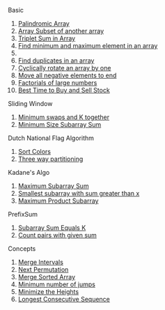 Basic

1. [Palindromic Array](https://www.geeksforgeeks.org/problems/palindromic-array-1587115620/1)
2. [Array Subset of another array](https://www.geeksforgeeks.org/problems/array-subset-of-another-array2317/1)
3. [Triplet Sum in Array](https://www.geeksforgeeks.org/problems/triplet-sum-in-array-1587115621/1)
4. [Find minimum and maximum element in an array](https://www.geeksforgeeks.org/problems/find-minimum-and-maximum-element-in-an-array4428/1)
5. 
6. [Find duplicates in an array](https://www.geeksforgeeks.org/problems/find-duplicates-in-an-array/1)
7. [Cyclically rotate an array by one](https://www.geeksforgeeks.org/problems/cyclically-rotate-an-array-by-one2614/1)
8. [Move all negative elements to end](https://www.geeksforgeeks.org/problems/move-all-negative-elements-to-end1813/1)
9. [Factorials of large numbers](https://www.geeksforgeeks.org/problems/factorials-of-large-numbers2508/1)
10. [Best Time to Buy and Sell Stock](https://leetcode.com/problems/best-time-to-buy-and-sell-stock/description/)

Sliding Window

1. [Minimum swaps and K together](https://www.geeksforgeeks.org/problems/minimum-swaps-required-to-bring-all-elements-less-than-or-equal-to-k-together4847/1)
2. [Minimum Size Subarray Sum](https://leetcode.com/problems/minimum-size-subarray-sum/description/)


Dutch National Flag Algorithm

1. [Sort Colors](https://leetcode.com/problems/sort-colors/description/)
2. [Three way partitioning](https://www.geeksforgeeks.org/problems/three-way-partitioning/1)

Kadane's Algo

1. [Maximum Subarray Sum](https://www.geeksforgeeks.org/problems/kadanes-algorithm-1587115620/1)
2. [Smallest subarray with sum greater than x](https://www.geeksforgeeks.org/problems/smallest-subarray-with-sum-greater-than-x5651/1)
3. [Maximum Product Subarray](https://leetcode.com/problems/maximum-product-subarray/description/)


PrefixSum

1. [Subarray Sum Equals K](https://leetcode.com/problems/subarray-sum-equals-k/description/)
2. [Count pairs with given sum](https://www.geeksforgeeks.org/problems/count-pairs-with-given-sum5022/1)

Concepts

1. [Merge Intervals](https://leetcode.com/problems/merge-intervals/description/)
2. [Next Permutation](https://leetcode.com/problems/next-permutation/description/)
3. [Merge Sorted Array](https://leetcode.com/problems/merge-sorted-array/description/)
4. [Minimum number of jumps](https://www.geeksforgeeks.org/problems/minimum-number-of-jumps-1587115620/1)
5. [Minimize the Heights](https://www.geeksforgeeks.org/problems/minimize-the-heights3351/1)
6. [Longest Consecutive Sequence](https://leetcode.com/problems/longest-consecutive-sequence/description/)
